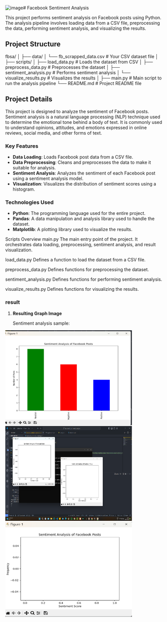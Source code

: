 ![image](https://github.com/machphy/fb_sentiment_analysis/assets/115711628/7673e492-a106-44eb-b158-27584eb53140)# Facebook Sentiment Analysis

This project performs sentiment analysis on Facebook posts using Python. The analysis pipeline involves loading data from a CSV file, preprocessing the data, performing sentiment analysis, and visualizing the results.

## Project Structure

fbsa/
│
├── data/
│ └── fb_scrapped_data.csv # Your CSV dataset file
│
├── scripts/
│ ├── load_data.py # Loads the dataset from CSV
│ ├── preprocess_data.py # Preprocesses the dataset
│ ├── sentiment_analysis.py # Performs sentiment analysis
│ └── visualize_results.py # Visualizes the results
│
├── main.py # Main script to run the analysis pipeline
└── README.md # Project README file

## Project Details

This project is designed to analyze the sentiment of Facebook posts. Sentiment analysis is a natural language processing (NLP) technique used to determine the emotional tone behind a body of text. It is commonly used to understand opinions, attitudes, and emotions expressed in online reviews, social media, and other forms of text.

### Key Features

- **Data Loading**: Loads Facebook post data from a CSV file.
- **Data Preprocessing**: Cleans and preprocesses the data to make it suitable for analysis.
- **Sentiment Analysis**: Analyzes the sentiment of each Facebook post using a sentiment analysis model.
- **Visualization**: Visualizes the distribution of sentiment scores using a histogram.

### Technologies Used

- **Python**: The programming language used for the entire project.
- **Pandas**: A data manipulation and analysis library used to handle the dataset.
- **Matplotlib**: A plotting library used to visualize the results.

Scripts Overview
main.py
The main entry point of the project. It orchestrates data loading, preprocessing, sentiment analysis, and result visualization.

load_data.py
Defines a function to load the dataset from a CSV file.

preprocess_data.py
Defines functions for preprocessing the dataset.

sentiment_analysis.py
Defines functions for performing sentiment analysis.

visualize_results.py
Defines functions for visualizing the results.


### result 

1. **Resulting Graph Image**

   Sentiment analysis sample:

<img src="https://github.com/machphy/fb_sentiment_analysis/blob/main/IMG/Screenshot%202024-07-09%20095042.png?raw=true" width="400" height="300">
<img src="https://raw.githubusercontent.com/machphy/fb_sentiment_analysis/main/IMG/Screenshot%202024-07-09%20005759.png" width="400" height="300">
<img src="https://github.com/machphy/fb_sentiment_analysis/blob/main/IMG/Screenshot%202024-07-09%20012945.png?raw=true" width="400" height="300">



